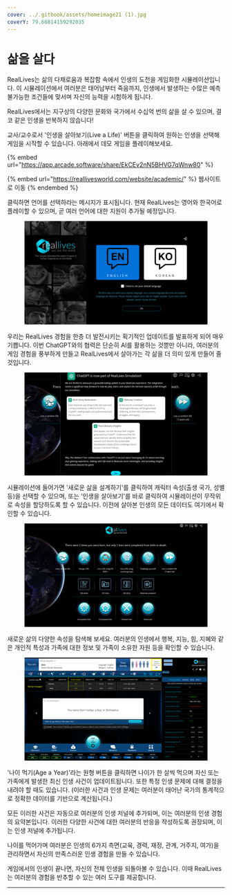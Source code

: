 ```yaml
---
cover: ../.gitbook/assets/homeimage21 (1).jpg
coverY: 79.66814159292035
---
```


# 삶을 살다

RealLives는 삶의 다채로움과 복잡함 속에서 인생의 도전을 게임화한 시뮬레이션입니다. 이 시뮬레이션에서 여러분은 태어남부터 죽음까지, 인생에서 발생하는 수많은 예측 불가능한 조건들에 맞서며 자신의 능력을 시험하게 됩니다.

RealLives에서는 지구상의 다양한 문화와 국가에서 수십억 번의 삶을 살 수 있으며, 결코 같은 인생을 반복하지 않습니다!

교사/교수로서 '인생을 살아보기(Live a Life)' 버튼을 클릭하여 원하는 인생을 선택해 게임을 시작할 수 있습니다. 아래에서 데모 게임을 플레이해보세요.

{% embed url="https://app.arcade.software/share/EkCEv2nN5BHVG7qWnw80" %}

{% embed url="https://reallivesworld.com/website/academic/" %}
웹사이트로 이동
{% endembed %}

클릭하면 언어를 선택하라는 메시지가 표시됩니다. 현재 RealLives는 영어와 한국어로 플레이할 수 있으며, 곧 여러 언어에 대한 지원이 추가될 예정입니다.

<figure><img src="../.gitbook/assets/Screenshot 2024-03-11 132854.png" alt=""><figcaption></figcaption></figure>

우리는 RealLives 경험을 한층 더 발전시키는 획기적인 업데이트를 발표하게 되어 매우 기쁩니다. 이번 ChatGPT와의 협력은 단순히 AI를 활용하는 것뿐만 아니라, 여러분의 게임 경험을 풍부하게 만들고 RealLives에서 살아가는 각 삶을 더 의미 있게 만들어 줄 것입니다.

<figure><img src="../.gitbook/assets/Screenshot 2024-03-11 132903.png" alt=""><figcaption></figcaption></figure>

시뮬레이션에 들어가면 '새로운 삶을 설계하기'를 클릭하여 캐릭터 속성(출생 국가, 성별 등)을 선택할 수 있으며, 또는 '인생을 살아보기'를 바로 클릭하여 시뮬레이션이 무작위로 속성을 할당하도록 할 수 있습니다. 이전에 살아본 인생의 모든 데이터도 여기에서 확인할 수 있습니다.

<figure><img src="../.gitbook/assets/Screenshot 2024-03-11 132923.png" alt=""><figcaption></figcaption></figure>

새로운 삶의 다양한 속성을 탐색해 보세요. 여러분의 인생에서 행복, 지능, 힘, 지혜와 같은 개인적 특성과 가족에 대한 정보 및 가족이 소유한 자원 등을 확인할 수 있습니다.

<figure><img src="../.gitbook/assets/Screenshot 2024-03-11 133915.png" alt=""><figcaption></figcaption></figure>

'나이 먹기(Age a Year)'라는 원형 버튼을 클릭하면 나이가 한 살씩 먹으며 자신 또는 가족에게 발생한 최신 인생 사건이 업데이트됩니다. 또한 특정 인생 문제에 대해 결정을 내려야 할 때도 있습니다. (이러한 사건과 인생 문제는 여러분이 태어난 국가의 통계적으로 정확한 데이터를 기반으로 계산됩니다.)

모든 이러한 사건은 자동으로 여러분의 인생 저널에 추가되며, 이는 여러분의 인생 경험의 요약본입니다. 이러한 다양한 사건에 대한 여러분의 반응을 작성하도록 권장되며, 이는 인생 저널에 추가됩니다.

나이를 먹어가며 여러분은 인생의 6가지 측면(교육, 경력, 재정, 관계, 거주지, 여가)을 관리하면서 자신의 만족스러운 인생 경험을 만들 수 있습니다.

게임에서의 인생이 끝나면, 자신의 전체 인생을 되돌아볼 수 있습니다. 이때 RealLives는 여러분의 경험을 반추할 수 있는 여러 도구를 제공합니다.

***
